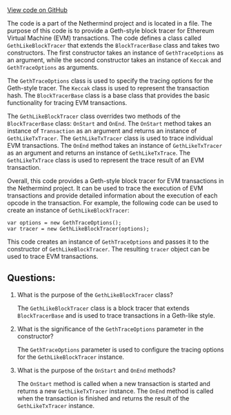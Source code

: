 [View code on GitHub](https://github.com/NethermindEth/nethermind/src/Nethermind/Nethermind.Evm/Tracing/GethStyle/GethLikeBlockTracer.cs)

The code is a part of the Nethermind project and is located in a file. The purpose of this code is to provide a Geth-style block tracer for Ethereum Virtual Machine (EVM) transactions. The code defines a class called `GethLikeBlockTracer` that extends the `BlockTracerBase` class and takes two constructors. The first constructor takes an instance of `GethTraceOptions` as an argument, while the second constructor takes an instance of `Keccak` and `GethTraceOptions` as arguments.

The `GethTraceOptions` class is used to specify the tracing options for the Geth-style tracer. The `Keccak` class is used to represent the transaction hash. The `BlockTracerBase` class is a base class that provides the basic functionality for tracing EVM transactions.

The `GethLikeBlockTracer` class overrides two methods of the `BlockTracerBase` class: `OnStart` and `OnEnd`. The `OnStart` method takes an instance of `Transaction` as an argument and returns an instance of `GethLikeTxTracer`. The `GethLikeTxTracer` class is used to trace individual EVM transactions. The `OnEnd` method takes an instance of `GethLikeTxTracer` as an argument and returns an instance of `GethLikeTxTrace`. The `GethLikeTxTrace` class is used to represent the trace result of an EVM transaction.

Overall, this code provides a Geth-style block tracer for EVM transactions in the Nethermind project. It can be used to trace the execution of EVM transactions and provide detailed information about the execution of each opcode in the transaction. For example, the following code can be used to create an instance of `GethLikeBlockTracer`:

```
var options = new GethTraceOptions();
var tracer = new GethLikeBlockTracer(options);
```

This code creates an instance of `GethTraceOptions` and passes it to the constructor of `GethLikeBlockTracer`. The resulting `tracer` object can be used to trace EVM transactions.
## Questions: 
 1. What is the purpose of the `GethLikeBlockTracer` class?
    
    The `GethLikeBlockTracer` class is a block tracer that extends `BlockTracerBase` and is used to trace transactions in a Geth-like style.

2. What is the significance of the `GethTraceOptions` parameter in the constructor?
    
    The `GethTraceOptions` parameter is used to configure the tracing options for the `GethLikeBlockTracer` instance.

3. What is the purpose of the `OnStart` and `OnEnd` methods?
    
    The `OnStart` method is called when a new transaction is started and returns a new `GethLikeTxTracer` instance. The `OnEnd` method is called when the transaction is finished and returns the result of the `GethLikeTxTracer` instance.